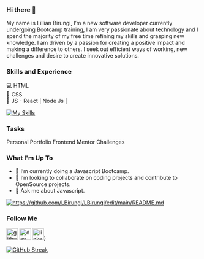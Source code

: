 ### Hi there 👋

My name is Lillian Birungi, I’m a new software developer currently undergoing Bootcamp training, I am very passionate about technology and I spend the majority of my free time refining my skills and grasping new knowledge. I am driven by a passion for creating a positive impact and making a difference to others. I seek out efficient ways of working, new challenges and desire to create innovative solutions.

### Skills and Experience
💻 HTML <BR>
📱 CSS <br>
📳 JS - React | Node Js |

[![My Skills](https://skillicons.dev/icons?i=js,html,css,bootstrap,github,visualstudio)](https://skillicons.dev)

### Tasks
Personal Portfolio
Frontend Mentor Challenges

### What I'm Up To
- 🌱 I’m currently doing a Javascript Bootcamp.
- 👯 I’m looking to collaborate on coding projects and contribute to OpenSource projects.
- 💬 Ask me about Javascript.

<a href="https://github.com/LBirungi/github-readme-stats"><img align="center" src="https://github-readme-stats.vercel.app/api?username=LBirungi&show_icons=true&include_all_commits=true&theme=buefy&hide_border=true" alt="https://github.com/LBirungi/LBirungi/edit/main/README.md"/></a>

### Follow Me
[<img src='https://cdn.jsdelivr.net/npm/simple-icons@3.0.1/icons/github.svg' alt='github' height='30'>](https://github.com/LBirung) 
[<img src='https://cdn.jsdelivr.net/npm/simple-icons@3.0.1/icons/dev-dot-to.svg' alt='dev' height='30'>](https://dev.to/LBirungi) 
[<img src='https://cdn.jsdelivr.net/npm/simple-icons@3.0.1/icons/linkedin.svg' alt='linkedin' height='30'>](https://www.linkedin.com/in/lillian-birungi-6684b440/))


[![GitHub Streak](https://streak-stats.demolab.com/?user=LBirungi&theme=dark)](https://git.io/streak-stats)

